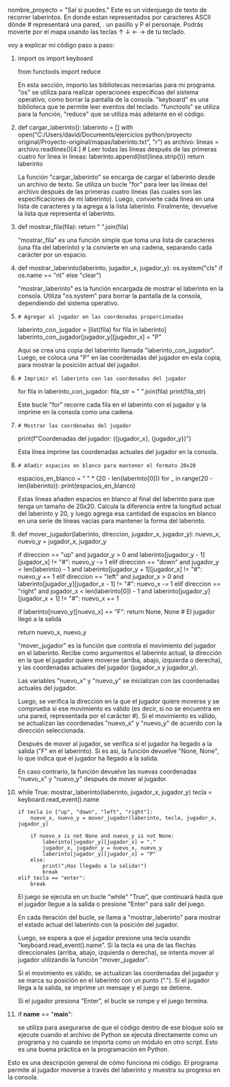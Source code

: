 nombre_proyecto = "Sal si puedes."
Este es un videojuego de texto de recorrer laberintos. En donde estan representados por caracteres ASCII dónde # representará una pared, . un pasillo y P el personaje. Podrás moverte por el mapa usando las teclas ↑ ↓ ← → de tu teclado.


voy a explicar mi  código paso a paso:

1.  import os
    import keyboard

    from functools import reduce

    En esta sección, importo las bibliotecas necesarias para mi programa. "os" se utiliza para realizar operaciones específicas del sistema operativo, como borrar la pantalla de la consola. "keyboard" es una biblioteca que te permite leer eventos del teclado. "functools" se utiliza para la función, "reduce" que se utiliza más adelante en el código.

2. def cargar_laberinto():
    laberinto = []
    with open("C:/Users/david/Documents/ejercicios python/proyecto original/Proyecto-original/mapas/laberinto.txt", "r") as archivo:
        lineas = archivo.readlines()[4:]  # Leer todas las líneas después de las primeras cuatro
        for linea in lineas:
            laberinto.append(list(linea.strip()))
    return laberinto

    La función "cargar_laberinto" se encarga de cargar el laberinto desde un archivo de texto. Se utiliza un bucle "for" para leer las líneas del archivo después de las primeras cuatro líneas (las cuales son las especificaciones de mi laberinto). Luego, convierte cada línea en una lista de caracteres y la agrega a la lista laberinto. Finalmente, devuelve la lista que representa el laberinto.

3. def mostrar_fila(fila):
    return " ".join(fila)

    "mostrar_fila" es una función simple que toma una lista de caracteres (una fila del laberinto) y la convierte en una cadena, separando cada carácter por un espacio.

4. def mostrar_laberinto(laberinto, jugador_x, jugador_y):
    os.system("cls" if os.name == "nt" else "clear")

    "mostrar_laberinto" es la función encargada de mostrar el laberinto en la consola. Utiliza "os.system" para borrar la pantalla de la consola, dependiendo del sistema operativo.

5.     # Agregar al jugador en las coordenadas proporcionadas
    laberinto_con_jugador = [list(fila) for fila in laberinto]
    laberinto_con_jugador[jugador_y][jugador_x] = "P"

    Aquí se crea una copia del laberinto llamada "laberinto_con_jugador". Luego, se coloca una "P" en las coordenadas del jugador en esta copia, para mostrar la posición actual del jugador.

6.     # Imprimir el laberinto con las coordenadas del jugador
    for fila in laberinto_con_jugador:
        fila_str = " ".join(fila)
        print(fila_str)

    Este bucle "for" recorre cada fila en el laberinto con el jugador y la imprime en la consola como una cadena.

7.     # Mostrar las coordenadas del jugador
    print(f"Coordenadas del jugador: ({jugador_x}, {jugador_y})")

    Esta línea imprime las coordenadas actuales del jugador en la consola.

8.     # Añadir espacios en blanco para mantener el formato 20x20
    espacios_en_blanco = " " * (20 - len(laberinto[0]))
    for _ in range(20 - len(laberinto)):
        print(espacios_en_blanco)

    Estas líneas añaden espacios en blanco al final del laberinto para que tenga un tamaño de 20x20. Calcula la diferencia entre la longitud actual del laberinto y 20, y luego agrega esa cantidad de espacios en blanco en una serie de líneas vacías para mantener la forma del laberinto.

9. def mover_jugador(laberinto, direccion, jugador_x, jugador_y):
    nuevo_x, nuevo_y = jugador_x, jugador_y

    if direccion == "up" and jugador_y > 0 and laberinto[jugador_y - 1][jugador_x] != "#":
        nuevo_y -= 1
    elif direccion == "down" and jugador_y < len(laberinto) - 1 and laberinto[jugador_y + 1][jugador_x] != "#":
        nuevo_y += 1
    elif direccion == "left" and jugador_x > 0 and laberinto[jugador_y][jugador_x - 1] != "#":
        nuevo_x -= 1
    elif direccion == "right" and jugador_x < len(laberinto[0]) - 1 and laberinto[jugador_y][jugador_x + 1] != "#":
        nuevo_x += 1

    if laberinto[nuevo_y][nuevo_x] == "F":
        return None, None  # El jugador llegó a la salida

    return nuevo_x, nuevo_y

    "mover_jugador" es la función que controla el movimiento del jugador en el laberinto. Recibe como argumentos el laberinto actual, la dirección en la que el jugador quiere moverse (arriba, abajo, izquierda o derecha), y las coordenadas actuales del jugador (jugador_x y jugador_y).

    Las variables "nuevo_x" y "nuevo_y" se inicializan con las coordenadas actuales del jugador.

    Luego, se verifica la dirección en la que el jugador quiere moverse y se comprueba si ese movimiento es válido (es decir, si no se encuentra en una pared, representada por el carácter #). Si el movimiento es válido, se actualizan las coordenadas "nuevo_x" y "nuevo_y" de acuerdo con la dirección seleccionada.

    Después de mover al jugador, se verifica si el jugador ha llegado a la salida ("F" en el laberinto). Si es así, la función devuelve "None, None", lo que indica que el jugador ha llegado a la salida.

    En caso contrario, la función devuelve las nuevas coordenadas "nuevo_x" y "nuevo_y" después de mover al jugador.

10. while True:
        mostrar_laberinto(laberinto, jugador_x, jugador_y)
        tecla = keyboard.read_event().name

        if tecla in ["up", "down", "left", "right"]:
            nuevo_x, nuevo_y = mover_jugador(laberinto, tecla, jugador_x, jugador_y)

            if nuevo_x is not None and nuevo_y is not None:
                laberinto[jugador_y][jugador_x] = "."
                jugador_x, jugador_y = nuevo_x, nuevo_y
                laberinto[jugador_y][jugador_x] = "P"
            else:
                print("¡Has llegado a la salida!")
                break
        elif tecla == "enter":
            break

    El juego se ejecuta en un bucle "while" "True", que continuará hasta que el jugador llegue a la salida o presione "Enter" para salir del juego.

    En cada iteración del bucle, se llama a "mostrar_laberinto" para mostrar el estado actual del laberinto con la posición del jugador.

    Luego, se espera a que el jugador presione una tecla usando "keyboard.read_event().name". Si la tecla es una de las flechas direccionales (arriba, abajo, izquierda o derecha), se intenta mover al jugador utilizando la función "mover_jugador".

    Si el movimiento es válido, se actualizan las coordenadas del jugador y se marca su posición en el laberinto con un punto ("."). Si el jugador llega a la salida, se imprime un mensaje y el juego se detiene.

    Si el jugador presiona "Enter", el bucle se rompe y el juego termina.

11. if __name__ == "__main__": 

    se utiliza para asegurarse de que el código dentro de ese bloque solo se ejecute cuando el archivo de Python se ejecuta directamente como un programa y no cuando se importa como un módulo en otro script. Esto es una buena práctica en la programación en Python.

Esto es una descripción general de cómo funciona mi código. El programa permite al jugador moverse a través del laberinto y muestra su progreso en la consola.